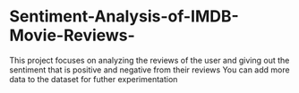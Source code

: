 # Sentiment-Analysis-of-IMDB-Movie-Reviews-
This project focuses on analyzing the reviews of the user  and giving out the sentiment that is positive and negative from their reviews 
You can add more data to the dataset for futher experimentation 
